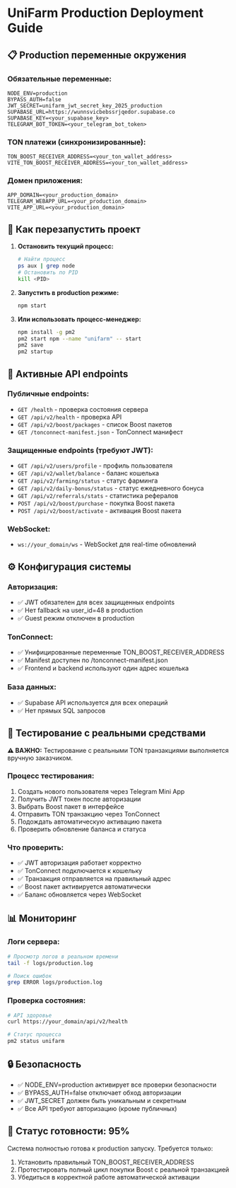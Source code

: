 # UniFarm Production Deployment Guide

## 📋 Production переменные окружения

### Обязательные переменные:
```env
NODE_ENV=production
BYPASS_AUTH=false
JWT_SECRET=unifarm_jwt_secret_key_2025_production
SUPABASE_URL=https://wunnsvicbebssrjqedor.supabase.co
SUPABASE_KEY=<your_supabase_key>
TELEGRAM_BOT_TOKEN=<your_telegram_bot_token>
```

### TON платежи (синхронизированные):
```env
TON_BOOST_RECEIVER_ADDRESS=<your_ton_wallet_address>
VITE_TON_BOOST_RECEIVER_ADDRESS=<your_ton_wallet_address>
```

### Домен приложения:
```env
APP_DOMAIN=<your_production_domain>
TELEGRAM_WEBAPP_URL=<your_production_domain>
VITE_APP_URL=<your_production_domain>
```

## 🚀 Как перезапустить проект

1. **Остановить текущий процесс:**
   ```bash
   # Найти процесс
   ps aux | grep node
   # Остановить по PID
   kill <PID>
   ```

2. **Запустить в production режиме:**
   ```bash
   npm start
   ```

3. **Или использовать процесс-менеджер:**
   ```bash
   npm install -g pm2
   pm2 start npm --name "unifarm" -- start
   pm2 save
   pm2 startup
   ```

## 📡 Активные API endpoints

### Публичные endpoints:
- `GET /health` - проверка состояния сервера
- `GET /api/v2/health` - проверка API
- `GET /api/v2/boost/packages` - список Boost пакетов
- `GET /tonconnect-manifest.json` - TonConnect манифест

### Защищенные endpoints (требуют JWT):
- `GET /api/v2/users/profile` - профиль пользователя
- `GET /api/v2/wallet/balance` - баланс кошелька
- `GET /api/v2/farming/status` - статус фарминга
- `GET /api/v2/daily-bonus/status` - статус ежедневного бонуса
- `GET /api/v2/referrals/stats` - статистика рефералов
- `POST /api/v2/boost/purchase` - покупка Boost пакета
- `POST /api/v2/boost/activate` - активация Boost пакета

### WebSocket:
- `ws://your_domain/ws` - WebSocket для real-time обновлений

## ⚙️ Конфигурация системы

### Авторизация:
- ✅ JWT обязателен для всех защищенных endpoints
- ✅ Нет fallback на user_id=48 в production
- ✅ Guest режим отключен в production

### TonConnect:
- ✅ Унифицированные переменные TON_BOOST_RECEIVER_ADDRESS
- ✅ Manifest доступен по /tonconnect-manifest.json
- ✅ Frontend и backend используют один адрес кошелька

### База данных:
- ✅ Supabase API используется для всех операций
- ✅ Нет прямых SQL запросов

## 🧪 Тестирование с реальными средствами

**⚠️ ВАЖНО:** Тестирование с реальными TON транзакциями выполняется вручную заказчиком.

### Процесс тестирования:
1. Создать нового пользователя через Telegram Mini App
2. Получить JWT токен после авторизации
3. Выбрать Boost пакет в интерфейсе
4. Отправить TON транзакцию через TonConnect
5. Подождать автоматическую активацию пакета
6. Проверить обновление баланса и статуса

### Что проверить:
- ✅ JWT авторизация работает корректно
- ✅ TonConnect подключается к кошельку
- ✅ Транзакция отправляется на правильный адрес
- ✅ Boost пакет активируется автоматически
- ✅ Баланс обновляется через WebSocket

## 📊 Мониторинг

### Логи сервера:
```bash
# Просмотр логов в реальном времени
tail -f logs/production.log

# Поиск ошибок
grep ERROR logs/production.log
```

### Проверка состояния:
```bash
# API здоровье
curl https://your_domain/api/v2/health

# Статус процесса
pm2 status unifarm
```

## 🔒 Безопасность

- ✅ NODE_ENV=production активирует все проверки безопасности
- ✅ BYPASS_AUTH=false отключает обход авторизации
- ✅ JWT_SECRET должен быть уникальным и секретным
- ✅ Все API требуют авторизацию (кроме публичных)

## 📌 Статус готовности: 95%

Система полностью готова к production запуску. Требуется только:
1. Установить правильный TON_BOOST_RECEIVER_ADDRESS
2. Протестировать полный цикл покупки Boost с реальной транзакцией
3. Убедиться в корректной работе автоматической активации